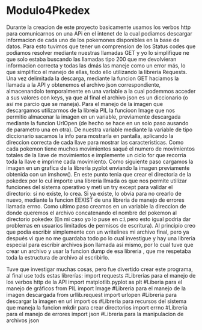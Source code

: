 # Modulo4Pkedex
Durante la creacion de este proyecto basicamente usamos los verbos http para comunicarnos on una APi en el intenet de la cual podiamos descargar 
informacion de cada uno de los pokemones disponibles en la base de datos. Para esto tuvimos que tener un comprension de los Status codes que podiamos 
resolver mediante nuestras llamadas GET y yo lo simplifique ne que solo estaba buscando las llamadas tipo 200 que me devolvieran informacion correcta y
todas las dmás las maneje como un error más, lo que simplifico el manejo de ellas, todo ello utilizando la librería Requests.
Una vez delimitada la descarga, mediante la funcion GET haciamos la llamada a la API y obtenemos el archivo json correspondiente, almacenandolo temporalmente
en una variable a la cual podemmos acceder a sus valores con keys, ya que al final el archivo json es un diccionario (o así me parcio que se maneja).
Para el manejo de la imagen que descargamos utilizarmos de la libreia PIL la funcioon Image que nos permitio almacenar la imagen en un variable, previamente 
descargada mediante la funcion UrlOpen (de hecho se hace en un solo paso ausando de parametro una en otra).
De nuestra variable mediante la variable de tipo diccionario sacamos la info para mostrarla en pantalla, aplicando la direccion correcta de cada llave para
mostrar las caracteristicas. Como cada pokemon tiene muchos movimientos saqué el numero de movimientos totales de la llave de movimientos e implemente un ciclo for 
que recorria toda la llave e imprime cada movimiento.
Como siguiente paso cargamos la imagen en un grafica de la librería pyplot enviando la imagen previamente obtenida con un imshow().
En este punto tenia que crear el directoria de la pokedex por lo cul importe una libreria llmada os que nos permite utilizar funciones del sistema operativo 
y meti un try except para validar el directorio: si no existe, lo crea. Si ya existe, lo obvia para no crearlo de nuevo, mediante la funcion EEXIST de una libreria 
de manejo de errores llamada errno.
Como ultimo paso creamos en un variable la direccion de donde queremos el archivo concatenando el nombre del pokemon al directorio pokedex (En mi caso yo lo puse en c:\ 
pero esto igual podria dar problemas en usuarios limitados de permisos de escritura). Al principio creo que podía escribir simplemente con un writelines mi
archivo final, pero ya después vi que no me guardaba todo po lo cual investigue y hay una libreria especial para escribir archivos json llamada asi mismo, por lo cual 
tuve que crear un archivo y usar la funcion dump de esa libreria , que me respetaba toda la estructura de archivo al escribirlo.

Tuve que investigar muchas cosas, pero fue divertido crear este programa, al final use tods estas librerías:
import requests #Librerias para el manejo de los verbos http de la API
import matplotlib.pyplot as plt #Liberia para el manejo de gráficos
from PIL import Image #Libreria para el manejo de la imagen descargada
from urllib.request import urlopen #Libreria para descargar la imagen en url
import os #Libreria para recursos del sistema que maneja la funcion mkdir para crear directorios
import errno #Libreria para el manejo de errores 
import json #Libreria para la manipulacion de archivos json




